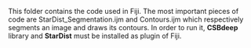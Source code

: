 This folder contains the code used in Fiji.
The most important pieces of code are StarDist_Segmentation.ijm and Contours.ijm which respectively segments an image and draws its contours.
In order to run it, **CSBdeep** library and **StarDist** must be installed as plugin of Fiji.
